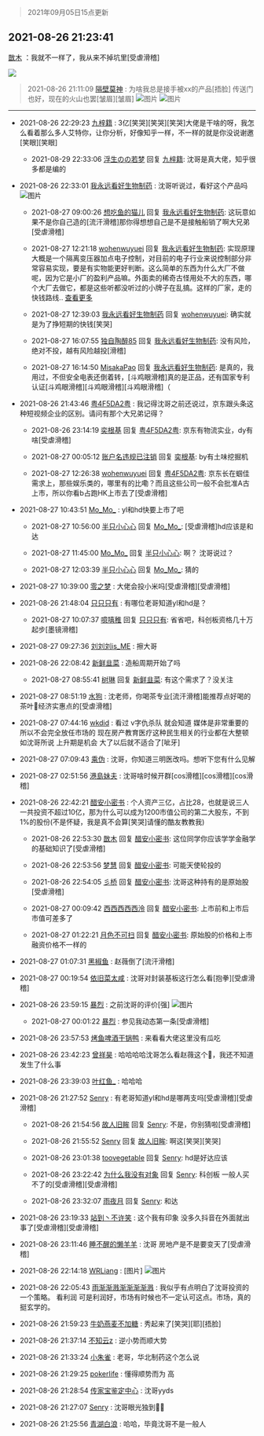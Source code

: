 > 2021年09月05日15点更新
<link rel="stylesheet" href="https://cdn.jsdelivr.net/gh/taotie6/sampleJSON@main/css/photo_show.css">


 ## 2021-08-26 21:23:41 

 [㪚木](https://www.coolapk.com/feed/29547801?shareKey=MzhmY2M0NzJjZDYzNjEzMTc4MzY~) ：我就不一样了，我从来不掉坑里[受虐滑稽] 

<div class="album">
<img class="img-item" src="https://image.coolapk.com/feed/2021/0826/21/1081091_34708885_4219_5101@1997x1986.png" />
</div>

> 2021-08-26 21:11:09 
> [隔壁莫神](https://www.coolapk.com/feed/29547448?shareKey=MDg5OWI2ZDQyMjhmNjEzMTc4MzY~) : 为啥我总是接手被xx的产品[捂脸] 传送门也好，现在的火山也罢[皱眉][皱眉] 
![图片](https://image.coolapk.com/feed/2021/0826/21/3932143_cf0f0395_3467_5388@690x280.png)
![图片](https://image.coolapk.com/feed/2021/0826/21/3932143_3cde3c87_3467_539@295x353.jpeg)

 ------- 

- 2021-08-26 22:29:23 [九梓籍](uid=2004005) : 3亿[笑哭][笑哭][笑哭]大佬是干啥的呀，我怎么看着那么多人艾特你，让你分析，好像知乎一样，不一样的就是你没说谢邀[笑眼][笑眼] 

    - 2021-08-29 22:33:06 [浮生のの若梦](uid=1701812) 回复 [九梓籍](uid=2004005): 沈哥是真大佬，知乎很多都是编的 

- 2021-08-26 22:33:01 [我永远看好生物制药](uid=3331493) : 沈哥听说过，看好这个产品吗 ![图片](https://image.coolapk.com/feed/2021/0826/22/3331493_2530f7d9_8360_9363@2160x3840.jpeg)

    - 2021-08-27 09:00:26 [想吃鱼的猫儿](uid=2084496) 回复 [我永远看好生物制药](uid=3331493): 这玩意如果不是你自己造的[流汗滑稽]那你得想想自己是不是接触船销了啊大兄弟[受虐滑稽] 

    - 2021-08-27 12:21:18 [wohenwuyuei](uid=1096665) 回复 [我永远看好生物制药](uid=3331493): 实现原理大概是一个隔离变压器加点电子控制，对目前的电子行业来说控制部分非常容易实现，要是有实物能更好判断。这么简单的东西为什么大厂不做呢，因为它是小厂的盈利产品嘛。外面卖的稀奇古怪用处不大的东西，哪个大厂去做它，都是这些听都没听过的小牌子在乱搞。这样的厂家，走的快钱路线.. <a href="/feed/replyList?id=227184378">查看更多</a> 

    - 2021-08-27 12:39:03 [我永远看好生物制药](uid=3331493) 回复 [wohenwuyuei](uid=1096665): 确实就是为了挣短期的快钱[笑哭] 

    - 2021-08-27 16:07:55 [独自陶醉85](uid=2548295) 回复 [我永远看好生物制药](uid=3331493): 没有风险，绝对不投，越有风险越投[滑稽] 

    - 2021-08-27 16:14:50 [MisakaPao](uid=598611) 回复 [我永远看好生物制药](uid=3331493): 是真的，我用过，不但安全电表还倒着转，[斗鸡眼滑稽]真的是正品，还有国家专利认证[斗鸡眼滑稽][斗鸡眼滑稽][斗鸡眼滑稽]（ 

- 2021-08-26 21:43:46 [粤4F5DA2粤](uid=983185) : 我记得沈哥之前还说过，京东跟头条这种短视频企业的区别。请问有那个大兄弟记得？ 

    - 2021-08-26 23:14:19 [奕根基](uid=786346) 回复 [粤4F5DA2粤](uid=983185): 京东有物流实业，dy有啥[受虐滑稽] 

    - 2021-08-27 00:05:12 [账户名违规已注销](uid=1039732) 回复 [奕根基](uid=786346): by有土味挖掘机 

    - 2021-08-27 12:26:38 [wohenwuyuei](uid=1096665) 回复 [粤4F5DA2粤](uid=983185): 京东长在蝈佳需求上，那些娱乐类的，哪里有的比嘞？而且这些公司一般不会批准A古上市，所以你看b占跑HK上市去了[受虐滑稽] 

- 2021-08-27 10:43:51 [Mo_Mo_](uid=432865) : yl和hd快要上市了吧 

    - 2021-08-27 10:56:00 [半只小心心](uid=1559932) 回复 [Mo_Mo_](uid=432865): [受虐滑稽]hd应该是和达 

    - 2021-08-27 11:45:00 [Mo_Mo_](uid=432865) 回复 [半只小心心](uid=1559932): 啊？ 沈哥说过？ 

    - 2021-08-27 12:03:39 [半只小心心](uid=1559932) 回复 [Mo_Mo_](uid=432865): 猜的 

- 2021-08-27 10:39:00 [零之梦](uid=8391662) : 大佬会投小米吗[受虐滑稽][受虐滑稽] 

- 2021-08-26 21:48:04 [只只只有](uid=2467028) : 有哪位老哥知道yl和hd是？ 

    - 2021-08-27 10:07:37 [噫嘻稚](uid=3140341) 回复 [只只只有](uid=2467028): 省省吧，科创板资格几十万起步[墨镜滑稽] 

- 2021-08-27 09:27:36 [刘刘刘is_ME](uid=4119920) : 擦大哥 

- 2021-08-26 22:08:42 [新鲜韭菜](uid=1735035) : 造船周期开始了吗 

    - 2021-08-27 08:55:41 [树琳](uid=1807052) 回复 [新鲜韭菜](uid=1735035): 有这个需求了？没关注 

- 2021-08-27 08:51:19 [水狗](uid=1827990) : 沈老师，你喝茶专业[流汗滑稽]能推荐点好喝的茶叶🐴经济实惠点的[受虐滑稽] 

- 2021-08-27 07:44:16 [wkdid](uid=872292) : 看过 v字仇杀队 就会知道  媒体是非常重要的  所以不会完全放任市场的   现在房产教育医疗这种民生相关的行业都在大整顿  如沈哥所说  上升期是机会  大了以后就不适合了[呲牙] 

- 2021-08-27 07:09:43 [乘伪](uid=3843637) : 沈哥，你知道三明医改吗。想听下您有什么见解 

- 2021-08-27 02:51:56 [港島妹夫](uid=1145633) : 沈哥啥时候开群[cos滑稽][cos滑稽][cos滑稽] 

- 2021-08-26 22:42:21 [醋安小密书](uid=1946508) : 个人资产三亿，占比28，也就是说三人一共投资不超过10亿，那为什么可以成为1200市值公司的第二大股东，不到1%的股份(不是怀疑，我是真不会算[笑哭]请懂的酷友教教我) 

    - 2021-08-26 22:53:30 [㪚木](uid=1081091) 回复 [醋安小密书](uid=1946508): 这位同学你应该学学金融学的基础知识了[受虐滑稽] 

    - 2021-08-26 22:53:56 [梦慧](uid=3752449) 回复 [醋安小密书](uid=1946508): 可能天使轮投的 

    - 2021-08-26 22:54:05 [彡桥](uid=3740933) 回复 [醋安小密书](uid=1946508): 沈哥这种持有的是原始股[受虐滑稽] 

    - 2021-08-27 00:09:42 [西西西西西泠](uid=3009916) 回复 [醋安小密书](uid=1946508): 上市前和上市后市值可差多了 

    - 2021-08-27 01:22:21 [月色不可扫](uid=3639201) 回复 [醋安小密书](uid=1946508): 原始股的价格和上市融资价格不一样的 

- 2021-08-27 01:07:31 [黑椒鱼](uid=1624691) : 赵薇倒了[流汗滑稽] 

- 2021-08-27 00:19:54 [依旧菜太咸](uid=1600968) : 沈哥对封装基板这行怎么看[抱拳][受虐滑稽] 

- 2021-08-26 23:59:15 [暴烈](uid=3307053) : 之前沈哥的评价[强] ![图片](https://image.coolapk.com/feed/2021/0826/23/3307053_eafd9488_3554_6108@1440x369.jpeg)

    - 2021-08-27 00:01:22 [暴烈](uid=3307053) : 参见我动态第一条[受虐滑稽] 

- 2021-08-26 23:57:53 [烤鱼啤酒干锅鸭](uid=1076410) : 来看看大佬这里没有瓜吃 

- 2021-08-26 23:42:23 [曾祥昊](uid=6695078) : 哈哈哈哈沈哥怎么看赵薇这个🍉，我还不知道发生了什么事 

- 2021-08-26 23:39:03 [叶红鱼_](uid=728808) : 哈哈哈 

- 2021-08-26 21:27:52 [Senry](uid=920128) : 有老哥知道yl和hd是哪两支吗[受虐滑稽][受虐滑稽] 

    - 2021-08-26 21:54:56 [故人旧眸](uid=5481001) 回复 [Senry](uid=920128): 不是，你别猜啦[受虐滑稽] 

    - 2021-08-26 21:55:52 [Senry](uid=920128) 回复 [故人旧眸](uid=5481001): 啊这[笑哭][笑哭] 

    - 2021-08-26 23:01:38 [toovegetable](uid=2180995) 回复 [Senry](uid=920128): hd是好达应该 

    - 2021-08-26 23:22:42 [为什么我没有对象](uid=2236988) 回复 [Senry](uid=920128): 科创板 一般人买不了的[受虐滑稽][受虐滑稽] 

    - 2021-08-26 23:32:07 [雨夜月](uid=2036968) 回复 [Senry](uid=920128): 和达 

- 2021-08-26 23:19:33 [站到丶不许笑](uid=1165627) : 这个我有印象 没多久抖音在外面就出事了[受虐滑稽][受虐滑稽] 

- 2021-08-26 23:11:46 [睡不醒的懒羊羊](uid=4242505) : 沈哥 房地产是不是要变天了[受虐滑稽] 

- 2021-08-26 22:14:18 [WRLiang](uid=533595) : [图片] ![图片](https://image.coolapk.com/feed/2020/0606/14/1081091_5f842319_5639_0655@300x300.gif)

- 2021-08-26 22:05:43 [雨渐渐溅渐渐渐渐溅](uid=2384512) : 我似乎有点明白了沈哥投资的一个策略。
看利润
可是利润好，市场有时候也不一定认可这点。市场，真的挺玄学的。 

- 2021-08-26 21:59:23 [牛奶燕麦不加糖](uid=633325) : 秀起来了[笑哭][耶][捂脸] 

- 2021-08-26 21:37:14 [不知云z](uid=5657858) : 逆小势而顺大势 

- 2021-08-26 21:33:24 [小朱雀](uid=2221687) : 老哥，华北制药这个怎么说 

- 2021-08-26 21:29:25 [pokerlife](uid=575409) : 懂得顺势而为 高 

- 2021-08-26 21:28:54 [传家宝鉴定中心](uid=1537223) : 沈哥yyds 

- 2021-08-26 21:27:07 [Senry](uid=920128) : 沈哥眼光独到👍🏻 

- 2021-08-26 21:25:56 [青湖白浪](uid=1494466) : 哈哈，毕竟沈哥不是一般人 

